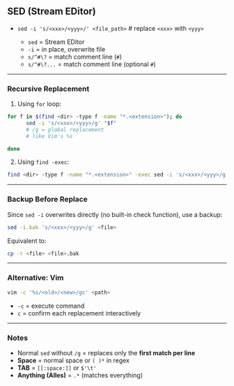 ## SED (Stream EDitor)

* `sed -i 's/<xxx>/<yyy>/' <file_path>` # replace `<xxx>` with `<yyy>`

  * `sed` = Stream EDitor
  * `-i` = in place, overwrite file
  * `s/^#\?` = match comment line (`#`)
  * `s/^#\?...` = match comment line (optional `#`)

---

### Recursive Replacement

1. Using `for` loop:

```bash
for f in $(find <dir> -type f -name "*.<extension>"); do
      sed -i 's/<xxx>/<yyy>/g' "$f"
      # /g = global replacement
      # like Vim's %s

done
```

2. Using `find -exec`:

```bash
find <dir> -type f -name "*.<extension>" -exec sed -i 's/<xxx>/<yyy>/g' {} +
```

---

### Backup Before Replace

Since `sed -i` overwrites directly (no built-in check function), use a backup:

```bash
sed -i.bak 's/<xxx>/<yyy>/g' <file>
```

Equivalent to:

```bash
cp -r <file> <file>.bak
```

---

### Alternative: Vim

```bash
vim -c '%s/<old>/<new>/gc' <path>
```

* `-c` = execute command
* `c` = confirm each replacement interactively

---

### Notes

* Normal `sed` without `/g` = replaces only the **first match per line**
* **Space** = normal space or `( )*` in regex
* **TAB** = `[[:space:]]` or `$'\t'`
* **Anything (Alles)** = `.*` (matches everything)

